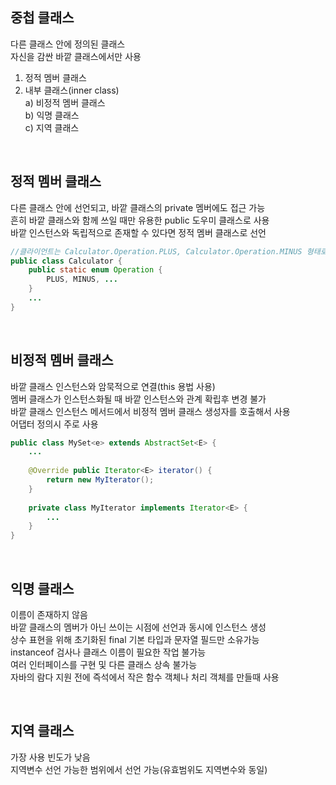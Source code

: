 ## 중첩 클래스
다른 클래스 안에 정의된 클래스  
자신을 감싼 바깥 클래스에서만 사용  
  
1. 정적 멤버 클래스  
2. 내부 클래스(inner class)  
    a) 비정적 멤버 클래스  
    b) 익명 클래스  
    c) 지역 클래스  

<br>

## 정적 멤버 클래스  
다른 클래스 안에 선언되고, 바깥 클래스의 private 멤버에도 접근 가능  
흔히 바깥 클래스와 함께 쓰일 때만 유용한 public 도우미 클래스로 사용  
바깥 인스턴스와 독립적으로 존재할 수 있다면 정적 멤버 클래스로 선언  

````java
//클라이언트는 Calculator.Operation.PLUS, Calculator.Operation.MINUS 형태로 사용
public class Calculator {
    public static enum Operation {
        PLUS, MINUS, ...
    }
    ...
}
````

<br>

## 비정적 멤버 클래스  
바깥 클래스 인스턴스와 암묵적으로 연결(this 용법 사용)  
멤버 클래스가 인스턴스화될 때 바깥 인스턴스와 관계 확립후 변경 불가  
바깥 클래스 인스턴스 메서드에서 비정적 멤버 클래스 생성자를 호출해서 사용  
어댑터 정의시 주로 사용  

````java
public class MySet<e> extends AbstractSet<E> {
    ...
    
    @Override public Iterator<E> iterator() {
        return new MyIterator();
    }
    
    private class MyIterator implements Iterator<E> {
        ...
    }
}
````

<br>

## 익명 클래스
이름이 존재하지 않음  
바깥 클래스의 멤버가 아닌 쓰이는 시점에 선언과 동시에 인스턴스 생성  
상수 표현을 위해 초기화된 final 기본 타입과 문자열 필드만 소유가능  
instanceof 검사나 클래스 이름이 필요한 작업 불가능  
여러 인터페이스를 구현 및 다른 클래스 상속 불가능  
자바의 람다 지원 전에 즉석에서 작은 함수 객체나 처리 객체를 만들때 사용  

<br>

## 지역 클래스
가장 사용 빈도가 낮음  
지역변수 선언 가능한 범위에서 선언 가능(유효범위도 지역변수와 동일)  

<br>


